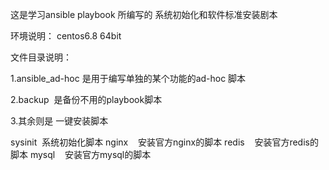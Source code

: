 这是学习ansible playbook 所编写的 系统初始化和软件标准安装剧本

环境说明：
centos6.8 64bit


文件目录说明：

1.ansible_ad-hoc 是用于编写单独的某个功能的ad-hoc 脚本

2.backup  是备份不用的playbook脚本

3.其余则是 一键安装脚本

sysinit  系统初始化脚本
nginx    安装官方nginx的脚本
redis    安装官方redis的脚本
mysql    安装官方mysql的脚本
